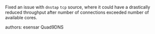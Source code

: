 Fixed an issue with `dnstap` `tcp` source, where it could have a drastically reduced throughput after number of connections exceeded number of available cores.

authors: esensar Quad9DNS
